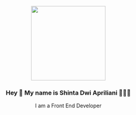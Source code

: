 <p align="center" width="300">
   <img align="center" width="200" src="https://avatars.githubusercontent.com/u/91445296?s=400&u=895f6ecf8081f7e21bbc1781f9f68098ee3e8b3f&v=4" />
   <h3 align="center">Hey 👋 My name is Shinta Dwi Apriliani 👨🏻‍💻</h3>
</p>
<link rel="stylesheet" href="https://cdnjs.cloudflare.com/ajax/libs/font-awesome/4.7.0/css/font-awesome.min.css">
<p align="center">I am a Front End Developer</p>
